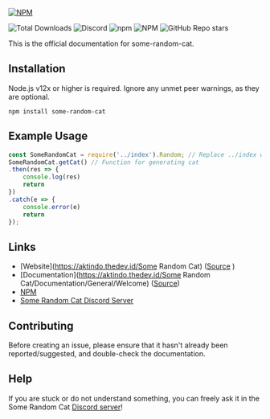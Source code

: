 [![NPM](https://nodei.co/npm/some-random-cat.png)](https://nodei.co/npm/some-random-cat/)

![Total Downloads](https://img.shields.io/npm/dt/some-random-cat?style=flat&label=Downloads) ![Discord](https://img.shields.io/discord/772129415005470740?color=%237289DA&label=chat&logo=Discord&style=flat) ![npm](https://img.shields.io/npm/v/some-random-cat?style=flat) ![NPM](https://img.shields.io/npm/l/some-random-cat?style=flat) ![GitHub Repo stars](https://img.shields.io/github/stars/aktindo/some-random-cat?style=flat)

This is the official documentation for some-random-cat.

## Installation
Node.js v12x or higher is required. Ignore any unmet peer warnings, as they are optional.
```
npm install some-random-cat 
```

## Example Usage
```javascript
const SomeRandomCat = require('../index').Random; // Replace ../index with some-random-cat
SomeRandomCat.getCat() // Function for generating cat
.then(res => {
    console.log(res)
    return
})
.catch(e => {
    console.error(e)
    return
});
```

## Links
- [Website](https://aktindo.thedev.id/Some Random Cat) ([Source](https://github.com/Aktindo/Project-Docs)
)
- [Documentation](https://aktindo.thedev.id/Some Random Cat/Documentation/General/Welcome) ([Source](https://github.com/Aktindo/Project-Docs))
- [NPM](https://npmjs.com/package/some-random-cat)
- [Some Random Cat Discord Server](https://discord.gg/6g297Usrsn)

## Contributing
Before creating an issue, please ensure that it hasn't already been reported/suggested, and double-check the documentation.

## Help
If you are stuck or do not understand something, you can freely ask it in the Some Random Cat [Discord server](https://discord.gg/6g297Usrsn)!
